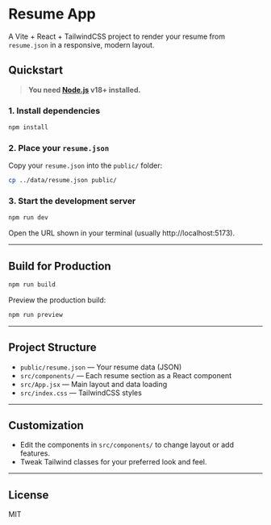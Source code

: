 # Resume App

A Vite + React + TailwindCSS project to render your resume from `resume.json` in a responsive, modern layout.

## Quickstart

> **You need [Node.js](https://nodejs.org/) v18+ installed.**

### 1. Install dependencies

```sh runme
npm install
```

### 2. Place your `resume.json`

Copy your `resume.json` into the `public/` folder:

```sh runme
cp ../data/resume.json public/
```

### 3. Start the development server

```sh runme
npm run dev
```

Open the URL shown in your terminal (usually http://localhost:5173).

---

## Build for Production

```sh runme
npm run build
```

Preview the production build:

```sh runme
npm run preview
```

---

## Project Structure

- `public/resume.json` — Your resume data (JSON)
- `src/components/` — Each resume section as a React component
- `src/App.jsx` — Main layout and data loading
- `src/index.css` — TailwindCSS styles

---

## Customization

- Edit the components in `src/components/` to change layout or add features.
- Tweak Tailwind classes for your preferred look and feel.

---

## License

MIT